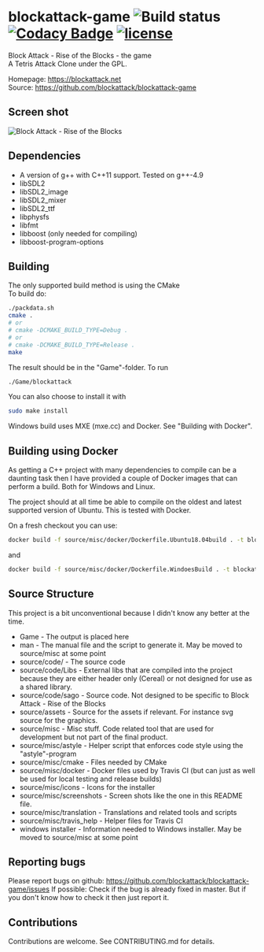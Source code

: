 # blockattack-game ![Build status](https://github.com/blockattack/blockattack-game/actions/workflows/main.yml/badge.svg) [![Codacy Badge](https://app.codacy.com/project/badge/Grade/044d09ab34be4a1fa93e31d9585adacf)](https://www.codacy.com/gh/blockattack/blockattack-game/dashboard?utm_source=github.com&amp;utm_medium=referral&amp;utm_content=blockattack/blockattack-game&amp;utm_campaign=Badge_Grade) [![license](https://img.shields.io/github/license/blockattack/blockattack-game.svg)]()
Block Attack - Rise of the Blocks - the game<br/>
A Tetris Attack Clone under the GPL.

Homepage: <https://blockattack.net><br/>
Source: <https://github.com/blockattack/blockattack-game>

## Screen shot
![Block Attack - Rise of the Blocks](https://blockattack.github.io/images/screenshots/blockattack-2.3.0-3.png "Screen shot")

## Dependencies
* A version of g++ with C++11 support. Tested on g++-4.9
* libSDL2
* libSDL2_image
* libSDL2_mixer
* libSDL2_ttf
* libphysfs
* libfmt
* libboost (only needed for compiling)
* libboost-program-options

## Building
The only supported build method is using the CMake<br/>
To build do:
```bash
./packdata.sh
cmake .
# or
# cmake -DCMAKE_BUILD_TYPE=Debug .
# or
# cmake -DCMAKE_BUILD_TYPE=Release .
make
```
The result should be in the "Game"-folder. To run
```bash
./Game/blockattack
```

You can also choose to install it with
```bash
sudo make install
```

Windows build uses MXE (mxe.cc) and Docker. See "Building with Docker".

## Building using Docker
As getting a C++ project with many dependencies to compile can be a daunting task then I have provided a couple of Docker images that can perform a build. Both for Windows and Linux.

The project should at all time be able to compile on the oldest and latest supported version of Ubuntu. This is tested with Docker.

On a fresh checkout you can use:
```bash
docker build -f source/misc/docker/Dockerfile.Ubuntu18.04build . -t blockattack_test
```
and
```bash
docker build -f source/misc/docker/Dockerfile.WindoesBuild . -t blockattack_test
```

## Source Structure
This project is a bit unconventional because I didn't know any better at the time.

* Game - The output is placed here
* man - The manual file and the script to generate it. May be moved to source/misc at some point
* source/code/ - The source code
* source/code/Libs - External libs that are compiled into the project because they are either header only (Cereal) or not designed for use as a shared library.
* source/code/sago - Source code. Not designed to be specific to Block Attack - Rise of the Blocks
* source/assets - Source for the assets if relevant. For instance svg source for the graphics.
* source/misc - Misc stuff. Code related tool that are used for development but not part of the final product.
* source/misc/astyle - Helper script that enforces code style using the "astyle"-program
* source/misc/cmake - Files needed by CMake
* source/misc/docker - Docker files used by Travis CI  (but can just as well be used for local testing and release builds)
* source/misc/icons - Icons for the installer
* source/misc/screenshots - Screen shots like the one in this README file.
* source/misc/translation - Translations and related tools and scripts
* source/misc/travis_help - Helper files for Travis CI
* windows installer - Information needed to Windows installer. May be moved to source/misc at some point

## Reporting bugs
Please report bugs on github: <https://github.com/blockattack/blockattack-game/issues>
If possible: Check if the bug is already fixed in master. But if you don't know how to check it then just report it.

## Contributions
Contributions are welcome. See CONTRIBUTING.md for details.
